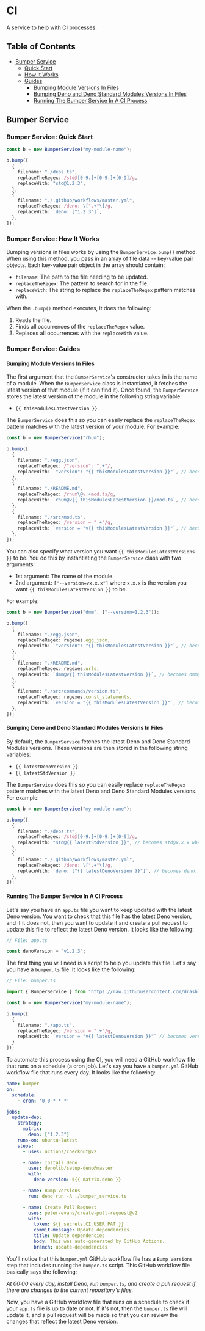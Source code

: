 # CI

A service to help with CI processes.

## Table of Contents

* [Bumper Service](#bumper-service)
    * [Quick Start](#bumper-service-quick-start)
    * [How It Works](#bumper-service-how-it-works)
    * [Guides](#bumper-service-guides)
        * [Bumping Module Versions In Files](#bumping-module-versions-in-files)
        * [Bumping Deno and Deno Standard Modules Versions In Files](#bumping-deno-and-deno-standard-modules-versions-in-files)
        * [Running The Bumper Service In A CI Process](#running-the-bumper-service-in-a-ci-process)

## Bumper Service

### Bumper Service: Quick Start

```typescript
const b = new BumperService("my-module-name");

b.bump([
  {
    filename: "./deps.ts",
    replaceTheRegex: /std@[0-9.]+[0-9.]+[0-9]/g,
    replaceWith: "std@1.2.3",
  },
  {
    filename: "./.github/workflows/master.yml",
    replaceTheRegex: /deno: \[".+"\]/g,
    replaceWith: `deno: ["1.2.3"]`,
  },
]);
```

### Bumper Service: How It Works

Bumping versions in files works by using the `BumperService.bump()` method. When using this method, you pass in an array of file data -- key-value pair objects. Each key-value pair object in the array should contain:

* `filename`: The path to the file needing to be updated.
* `replaceTheRegex`: The pattern to search for in the file.
* `replaceWith`: The string to replace the `replaceTheRegex` pattern matches with.

When the `.bump()` method executes, it does the following:

1. Reads the file.
2. Finds all occurrences of the `replaceTheRegex` value.
3. Replaces all occurrences with the `replaceWith` value.

### Bumper Service: Guides

#### Bumping Module Versions In Files

The first argument that the `BumperService`'s constructor takes in is the name of a module. When the `BumperService` class is instantiated, it fetches the latest version of that module (if it can find it). Once found, the `BumperService` stores the latest version of the module in the following string variable:

* `{{ thisModulesLatestVersion }}`

The `BumperService` does this so you can easily replace the `replaceTheRegex` pattern matches with the latest version of your module. For example:

```typescript
const b = new BumperService("rhum");

b.bump([
  {
    filename: "./egg.json",
    replaceTheRegex: /"version": ".+"/,
    replaceWith: `"version": "{{ thisModulesLatestVersion }}"`, // becomes "version": "1.2.3"
  },
  {
    filename: "./README.md",
    replaceTheRegex: /rhum\@v.+mod.ts/g,
    replaceWith: `rhum@v{{ thisModulesLatestVersion }}/mod.ts`, // becomes rhum@v1.2.3/mod.ts
  },
  {
    filename: "./src/mod.ts",
    replaceTheRegex: /version = ".+"/g,
    replaceWith: `version = "v{{ thisModulesLatestVersion }}"`, // becomes version = "v1.2.3."
  },
]);
```

You can also specify what version you want `{{ thisModulesLatestVersions }}` to be. You do this by instantiating the `BumperService` class with two arguments:

* 1st argument: The name of the module.
* 2nd argument: `["--version=vx.x.x"]` where `x.x.x` is the version you want `{{ thisModulesLatestVersion }}` to be.

For example:

```typescript
const b = new BumperService("dmm", ["--version=1.2.3"]);

b.bump([
  {
    filename: "./egg.json",
    replaceTheRegex: regexes.egg_json,
    replaceWith: `"version": "{{ thisModulesLatestVersion }}"`, // becomes "version": "1.2.3"
  },
  {
    filename: "./README.md",
    replaceTheRegex: regexes.urls,
    replaceWith: `dmm@v{{ thisModulesLatestVersion }}`, // becomes dmm@v1.2.3
  },
  {
    filename: "./src/commands/version.ts",
    replaceTheRegex: regexes.const_statements,
    replaceWith: `version = "{{ thisModulesLatestVersion }}"`, // becomes version = "1.2.3."
  },
]);
```

#### Bumping Deno and Deno Standard Modules Versions In Files

By default, the `BumperService` fetches the latest Deno and Deno Standard Modules versions. These versions are then stored in the following string variables:

* `{{ latestDenoVersion }}`
* `{{ latestStdVersion }}`

The `BumperService` does this so you can easily replace `replaceTheRegex` pattern matches with the latest Deno and Deno Standard Modules versions. For example:

```typescript
const b = new BumperService("my-module-name");

b.bump([
  {
    filename: "./deps.ts",
    replaceTheRegex: /std@[0-9.]+[0-9.]+[0-9]/g,
    replaceWith: "std@{{ latestStdVersion }}", // becomes std@x.x.x where x.x.x is the latest Deno Standard Modules version
  },
  {
    filename: "./.github/workflows/master.yml",
    replaceTheRegex: /deno: \[".+"\]/g,
    replaceWith: `deno: ["{{ latestDenoVersion }}"]`, // becomes deno: ["x.x.x"] where x.x.x is the latest Deno version
  },
]);
```

#### Running The Bumper Service In A CI Process

Let's say you have an `app.ts` file you want to keep updated with the latest Deno version. You want to check that this file has the latest Deno version, and if it does not, then you want to update it and create a pull request to update this file to reflect the latest Deno version. It looks like the following:

```typescript
// File: app.ts

const denoVersion = "v1.2.3";
```

The first thing you will need is a script to help you update this file. Let's say you have a `bumper.ts` file. It looks like the following:

```typescript
// File: bumper.ts

import { BumperService } from "https://raw.githubusercontent.com/drashland/services/master/ci/bumper_service.ts";

const b = new BumperService("my-module-name");

b.bump([
  {
    filename: "./app.ts",
    replaceTheRegex: /version = ".+"/g,
    replaceWith: `version = "v{{ latestDenoVersion }}"` // becomes version = "vx.x.x" where x.x.x is the latest Deno version
  }
]);
```

To automate this process using the CI, you will need a GitHub workflow file that runs on a schedule (a cron job). Let's say you have a `bumper.yml` GitHub workflow file that runs every day. It looks like the following:

```yaml
name: bumper
on:
  schedule:
    - cron: '0 0 * * *'

jobs:
  update-dep:
    strategy:
      matrix:
        deno: ["1.2.3"]
    runs-on: ubuntu-latest
    steps:
      - uses: actions/checkout@v2

      - name: Install Deno
        uses: denolib/setup-deno@master
        with:
          deno-version: ${{ matrix.deno }}

      - name: Bump Versions
        run: deno run -A ./bumper_service.ts

      - name: Create Pull Request
        uses: peter-evans/create-pull-request@v2
        with:
          token: ${{ secrets.CI_USER_PAT }}
          commit-message: Update dependencies
          title: Update dependencies
          body: This was auto-generated by GitHub Actions.
          branch: update-dependencies
```

You'll notice that this `bumper.yml` GitHub workflow file has a `Bump Versions` step that includes running the `bumper.ts` script. This GitHub workflow file basically says the following:

_At 00:00 every day, install Deno, run `bumper.ts`, and create a pull request if there are changes to the current repository's files._

Now, you have a GitHub workflow file that runs on a schedule to check if your `app.ts` file is up to date or not. If it's not, then the `bumper.ts` file will update it, and a pull request will be made so that you can review the changes that reflect the latest Deno version.
